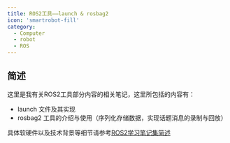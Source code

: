 ```yaml
---
title: ROS2工具——launch & rosbag2
icon: 'smartrobot-fill'
category:
  - Computer
  - robot
  - ROS
---
```


## 简述

这里是我有关ROS2工具部分内容的相关笔记，这里所包括的内容有：

- launch 文件及其实现
- rosbag2 工具的介绍与使用（序列化存储数据，实现话题消息的录制与回放）

具体软硬件以及技术背景等细节请参考[ROS2学习笔记集简述](../README.md)
